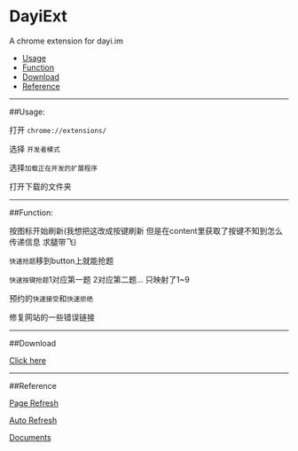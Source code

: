# DayiExt
A chrome extension for dayi.im

* [Usage](#usage)
* [Function](#function)
* [Download](#download)
* [Reference](#reference)

---

##Usage:

打开 `chrome://extensions/`

选择 `开发者模式`

选择`加载正在开发的扩展程序`

打开下载的文件夹

---

##Function:

按图标开始刷新(我想把这改成按键刷新 但是在content里获取了按键不知到怎么传递信息 求腿带飞)

`快速抢题`移到button上就能抢题

`快速按键抢题`1对应第一题 2对应第二题... 只映射了1~9

预约的`快速接受`和`快速拒绝`

修复网站的一些错误链接

---

##Download

[Click here](https://github.com/YeXiaoRain/DayiExt/archive/master.zip)

---

##Reference

[Page Refresh](https://chrome.google.com/webstore/detail/page-refresh/hmooaemjmediafeacjplpbpenjnpcneg?utm_source=chrome-app-launcher-info-dialog)

[Auto Refresh](https://chrome.google.com/webstore/detail/auto-refresh/ifooldnmmcmlbdennkpdnlnbgbmfalko?utm_source=chrome-app-launcher-info-dialog)

[Documents](https://developer.chrome.com/extensions)
